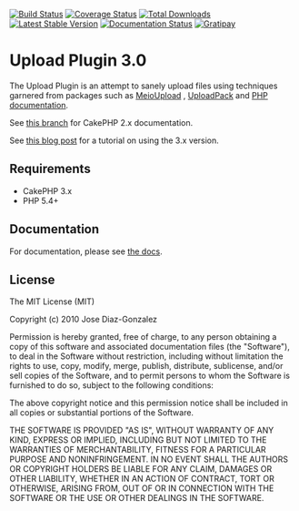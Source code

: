[![Build Status](https://img.shields.io/travis/FriendsOfCake/cakephp-upload/master.svg?style=flat-square)](https://travis-ci.org/FriendsOfCake/cakephp-upload) 
[![Coverage Status](https://img.shields.io/coveralls/FriendsOfCake/cakephp-upload.svg?style=flat-square)](https://coveralls.io/r/FriendsOfCake/cakephp-upload?branch=master) 
[![Total Downloads](https://img.shields.io/packagist/dt/FriendsOfCake/cakephp-upload.svg?style=flat-square)](https://packagist.org/packages/FriendsOfCake/cakephp-upload) 
[![Latest Stable Version](https://img.shields.io/packagist/v/FriendsOfCake/cakephp-upload.svg?style=flat-square)](https://packagist.org/packages/FriendsOfCake/cakephp-upload) 
[![Documentation Status](https://readthedocs.org/projects/cakephp-upload/badge/?version=latest&style=flat-square)](https://readthedocs.org/projects/cakephp-upload/?badge=latest)
[![Gratipay](https://img.shields.io/gratipay/josegonzalez.svg?style=flat-square)](https://gratipay.com/~josegonzalez/)

# Upload Plugin 3.0

The Upload Plugin is an attempt to sanely upload files using techniques garnered from packages such as [MeioUpload](http://github.com/jrbasso/MeioUpload) , [UploadPack](http://github.com/szajbus/cakephp-uploadpack) and [PHP documentation](http://php.net/manual/en/features.file-upload.php).

See [this branch](https://github.com/FriendsOfCake/cakephp-upload/tree/2.x) for CakePHP 2.x documentation.

See [this blog post](http://josediazgonzalez.com/2015/12/05/uploading-files-and-images/) for a tutorial on using the 3.x version.

## Requirements

* CakePHP 3.x
* PHP 5.4+

## Documentation
For documentation, please see [the docs](http://cakephp-upload.readthedocs.org/en/latest/).

## License

The MIT License (MIT)

Copyright (c) 2010 Jose Diaz-Gonzalez

Permission is hereby granted, free of charge, to any person obtaining a copy
of this software and associated documentation files (the "Software"), to deal
in the Software without restriction, including without limitation the rights
to use, copy, modify, merge, publish, distribute, sublicense, and/or sell
copies of the Software, and to permit persons to whom the Software is
furnished to do so, subject to the following conditions:

The above copyright notice and this permission notice shall be included in
all copies or substantial portions of the Software.

THE SOFTWARE IS PROVIDED "AS IS", WITHOUT WARRANTY OF ANY KIND, EXPRESS OR
IMPLIED, INCLUDING BUT NOT LIMITED TO THE WARRANTIES OF MERCHANTABILITY,
FITNESS FOR A PARTICULAR PURPOSE AND NONINFRINGEMENT. IN NO EVENT SHALL THE
AUTHORS OR COPYRIGHT HOLDERS BE LIABLE FOR ANY CLAIM, DAMAGES OR OTHER
LIABILITY, WHETHER IN AN ACTION OF CONTRACT, TORT OR OTHERWISE, ARISING FROM,
OUT OF OR IN CONNECTION WITH THE SOFTWARE OR THE USE OR OTHER DEALINGS IN
THE SOFTWARE.
